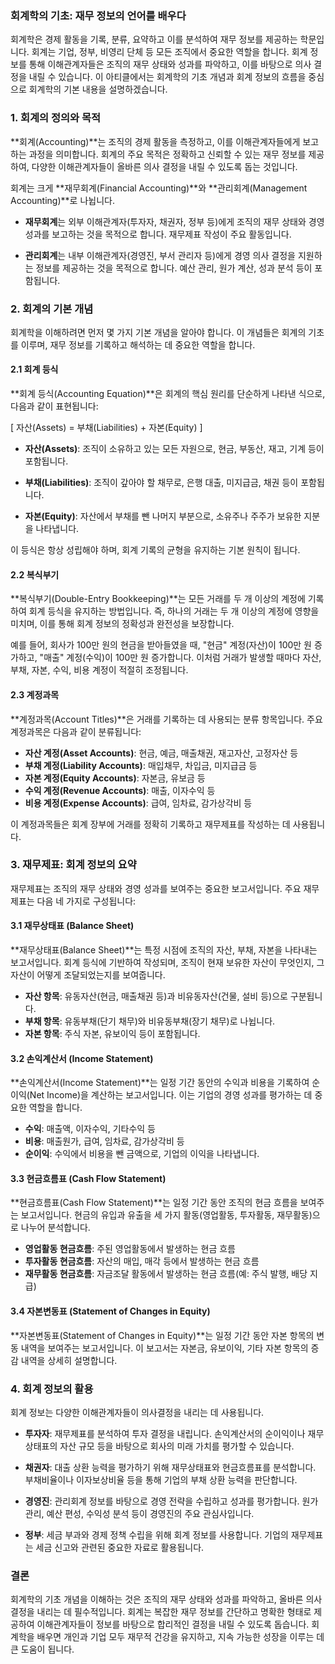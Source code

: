 ### 회계학의 기초: 재무 정보의 언어를 배우다

회계학은 경제 활동을 기록, 분류, 요약하고 이를 분석하여 재무 정보를 제공하는 학문입니다. 회계는 기업, 정부, 비영리 단체 등 모든 조직에서 중요한 역할을 합니다. 회계 정보를 통해 이해관계자들은 조직의 재무 상태와 성과를 파악하고, 이를 바탕으로 의사 결정을 내릴 수 있습니다. 이 아티클에서는 회계학의 기초 개념과 회계 정보의 흐름을 중심으로 회계학의 기본 내용을 설명하겠습니다.

### 1. 회계의 정의와 목적

**회계(Accounting)**는 조직의 경제 활동을 측정하고, 이를 이해관계자들에게 보고하는 과정을 의미합니다. 회계의 주요 목적은 정확하고 신뢰할 수 있는 재무 정보를 제공하여, 다양한 이해관계자들이 올바른 의사 결정을 내릴 수 있도록 돕는 것입니다.

회계는 크게 **재무회계(Financial Accounting)**와 **관리회계(Management Accounting)**로 나뉩니다.

- **재무회계**는 외부 이해관계자(투자자, 채권자, 정부 등)에게 조직의 재무 상태와 경영 성과를 보고하는 것을 목적으로 합니다. 재무제표 작성이 주요 활동입니다.

- **관리회계**는 내부 이해관계자(경영진, 부서 관리자 등)에게 경영 의사 결정을 지원하는 정보를 제공하는 것을 목적으로 합니다. 예산 관리, 원가 계산, 성과 분석 등이 포함됩니다.

### 2. 회계의 기본 개념

회계학을 이해하려면 먼저 몇 가지 기본 개념을 알아야 합니다. 이 개념들은 회계의 기초를 이루며, 재무 정보를 기록하고 해석하는 데 중요한 역할을 합니다.

#### 2.1 회계 등식

**회계 등식(Accounting Equation)**은 회계의 핵심 원리를 단순하게 나타낸 식으로, 다음과 같이 표현됩니다:

\[
자산(Assets) = 부채(Liabilities) + 자본(Equity)
\]

- **자산(Assets)**: 조직이 소유하고 있는 모든 자원으로, 현금, 부동산, 재고, 기계 등이 포함됩니다.

- **부채(Liabilities)**: 조직이 갚아야 할 채무로, 은행 대출, 미지급금, 채권 등이 포함됩니다.

- **자본(Equity)**: 자산에서 부채를 뺀 나머지 부분으로, 소유주나 주주가 보유한 지분을 나타냅니다.

이 등식은 항상 성립해야 하며, 회계 기록의 균형을 유지하는 기본 원칙이 됩니다.

#### 2.2 복식부기

**복식부기(Double-Entry Bookkeeping)**는 모든 거래를 두 개 이상의 계정에 기록하여 회계 등식을 유지하는 방법입니다. 즉, 하나의 거래는 두 개 이상의 계정에 영향을 미치며, 이를 통해 회계 정보의 정확성과 완전성을 보장합니다.

예를 들어, 회사가 100만 원의 현금을 받아들였을 때, "현금" 계정(자산)이 100만 원 증가하고, "매출" 계정(수익)이 100만 원 증가합니다. 이처럼 거래가 발생할 때마다 자산, 부채, 자본, 수익, 비용 계정이 적절히 조정됩니다.

#### 2.3 계정과목

**계정과목(Account Titles)**은 거래를 기록하는 데 사용되는 분류 항목입니다. 주요 계정과목은 다음과 같이 분류됩니다:

- **자산 계정(Asset Accounts)**: 현금, 예금, 매출채권, 재고자산, 고정자산 등
- **부채 계정(Liability Accounts)**: 매입채무, 차입금, 미지급금 등
- **자본 계정(Equity Accounts)**: 자본금, 유보금 등
- **수익 계정(Revenue Accounts)**: 매출, 이자수익 등
- **비용 계정(Expense Accounts)**: 급여, 임차료, 감가상각비 등

이 계정과목들은 회계 장부에 거래를 정확히 기록하고 재무제표를 작성하는 데 사용됩니다.

### 3. 재무제표: 회계 정보의 요약

재무제표는 조직의 재무 상태와 경영 성과를 보여주는 중요한 보고서입니다. 주요 재무제표는 다음 네 가지로 구성됩니다:

#### 3.1 재무상태표 (Balance Sheet)

**재무상태표(Balance Sheet)**는 특정 시점에 조직의 자산, 부채, 자본을 나타내는 보고서입니다. 회계 등식에 기반하여 작성되며, 조직이 현재 보유한 자산이 무엇인지, 그 자산이 어떻게 조달되었는지를 보여줍니다.

- **자산 항목**: 유동자산(현금, 매출채권 등)과 비유동자산(건물, 설비 등)으로 구분됩니다.
- **부채 항목**: 유동부채(단기 채무)와 비유동부채(장기 채무)로 나뉩니다.
- **자본 항목**: 주식 자본, 유보이익 등이 포함됩니다.

#### 3.2 손익계산서 (Income Statement)

**손익계산서(Income Statement)**는 일정 기간 동안의 수익과 비용을 기록하여 순이익(Net Income)을 계산하는 보고서입니다. 이는 기업의 경영 성과를 평가하는 데 중요한 역할을 합니다.

- **수익**: 매출액, 이자수익, 기타수익 등
- **비용**: 매출원가, 급여, 임차료, 감가상각비 등
- **순이익**: 수익에서 비용을 뺀 금액으로, 기업의 이익을 나타냅니다.

#### 3.3 현금흐름표 (Cash Flow Statement)

**현금흐름표(Cash Flow Statement)**는 일정 기간 동안 조직의 현금 흐름을 보여주는 보고서입니다. 현금의 유입과 유출을 세 가지 활동(영업활동, 투자활동, 재무활동)으로 나누어 분석합니다.

- **영업활동 현금흐름**: 주된 영업활동에서 발생하는 현금 흐름
- **투자활동 현금흐름**: 자산의 매입, 매각 등에서 발생하는 현금 흐름
- **재무활동 현금흐름**: 자금조달 활동에서 발생하는 현금 흐름(예: 주식 발행, 배당 지급)

#### 3.4 자본변동표 (Statement of Changes in Equity)

**자본변동표(Statement of Changes in Equity)**는 일정 기간 동안 자본 항목의 변동 내역을 보여주는 보고서입니다. 이 보고서는 자본금, 유보이익, 기타 자본 항목의 증감 내역을 상세히 설명합니다.

### 4. 회계 정보의 활용

회계 정보는 다양한 이해관계자들이 의사결정을 내리는 데 사용됩니다. 

- **투자자**: 재무제표를 분석하여 투자 결정을 내립니다. 손익계산서의 순이익이나 재무상태표의 자산 규모 등을 바탕으로 회사의 미래 가치를 평가할 수 있습니다.

- **채권자**: 대출 상환 능력을 평가하기 위해 재무상태표와 현금흐름표를 분석합니다. 부채비율이나 이자보상비율 등을 통해 기업의 부채 상환 능력을 판단합니다.

- **경영진**: 관리회계 정보를 바탕으로 경영 전략을 수립하고 성과를 평가합니다. 원가 관리, 예산 편성, 수익성 분석 등이 경영진의 주요 관심사입니다.

- **정부**: 세금 부과와 경제 정책 수립을 위해 회계 정보를 사용합니다. 기업의 재무제표는 세금 신고와 관련된 중요한 자료로 활용됩니다.

### 결론

회계학의 기초 개념을 이해하는 것은 조직의 재무 상태와 성과를 파악하고, 올바른 의사 결정을 내리는 데 필수적입니다. 회계는 복잡한 재무 정보를 간단하고 명확한 형태로 제공하여 이해관계자들이 정보를 바탕으로 합리적인 결정을 내릴 수 있도록 돕습니다. 회계학을 배우면 개인과 기업 모두 재무적 건강을 유지하고, 지속 가능한 성장을 이루는 데 큰 도움이 됩니다.